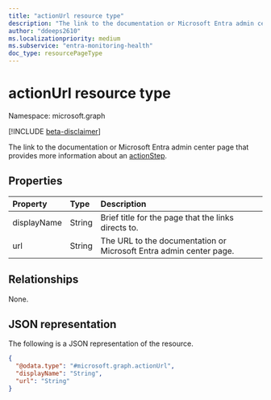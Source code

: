 ```yaml
---
title: "actionUrl resource type"
description: "The link to the documentation or Microsoft Entra admin center page that provides more information about an actionStep."
author: "ddeeps2610"
ms.localizationpriority: medium
ms.subservice: "entra-monitoring-health"
doc_type: resourcePageType
---
```


# actionUrl resource type

Namespace: microsoft.graph

[!INCLUDE [beta-disclaimer](../../includes/beta-disclaimer.md)]

The link to the documentation or Microsoft Entra admin center page that provides more information about an [actionStep](../resources/actionstep.md).

## Properties
|Property|Type|Description|
|:---|:---|:---|
|displayName|String|Brief title for the page that the links directs to.|
|url|String|The URL to the documentation or Microsoft Entra admin center page.|

## Relationships
None.

## JSON representation
The following is a JSON representation of the resource.
<!-- {
  "blockType": "resource",
  "@odata.type": "microsoft.graph.actionUrl"
}
-->
``` json
{
  "@odata.type": "#microsoft.graph.actionUrl",
  "displayName": "String",
  "url": "String"
}
```

